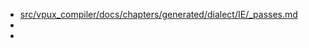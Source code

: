 - [src/vpux_compiler/docs/chapters/generated/dialect/IE/_passes.md](https://github.com/intel-innersource/applications.ai.vpu-accelerators.vpux-plugin/blob/releases/2022/1/src/vpux_compiler/docs/chapters/generated/dialect/IE/_passes.md)
-
-